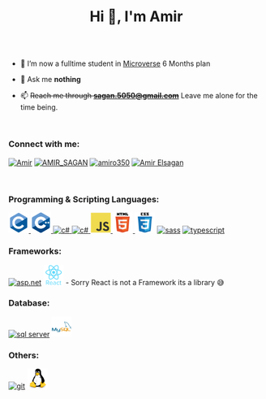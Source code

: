 <h1 align="center">Hi 👋, I'm Amir</h1>

<br/><br/>

- 🌱 I’m now a fulltime student in <a href="https://www.microverse.org/">Microverse</a> 6 Months plan

- 💬 Ask me **nothing**
<!-- 
- 📫 Reach me through **sagan.5050@gmail.com** -->

- 📫 ~~Reach me through **sagan.5050@gmail.com**~~ Leave me alone for the time being.


<br/>

<p align="left">
<h3 align="left">Connect with me:</h3>
<a href="https://www.linkedin.com/in/amir-elsagan-543098208/" target="blank"><img align="center" src="https://cdn.jsdelivr.net/npm/simple-icons@3.0.1/icons/linkedin.svg" alt=Amir Elsagan" height="30" width="40" /></a>
<a href="https://codeforces.com/profile/AMIR_SAGAN" target="blank"><img align="center" src="https://cdn.jsdelivr.net/npm/simple-icons@3.0.1/icons/codeforces.svg" alt="AMIR_SAGAN" height="30" width="40" /></a>
<a href="https://leetcode.com/amiro350/" target="blank"><img align="center" src="https://cdn.jsdelivr.net/npm/simple-icons@3.0.1/icons/leetcode.svg" alt="amiro350" height="30" width="40" /></a>
<a href="https://www.hackerrank.com/sagan_5050" target="blank"><img align="center" src="https://cdn.jsdelivr.net/npm/simple-icons@3.0.1/icons/hackerrank.svg" alt="Amir Elsagan" height="30" width="40" /></a>
</p>

<br/>

<h3 align="left">Programming & Scripting Languages:</h3>
<p align="left">
  <a href="https://www.cprogramming.com/" target="_blank"> <img src="https://raw.githubusercontent.com/devicons/devicon/master/icons/c/c-original.svg" alt="c" width="40" height="40"/> </a> 
  <a href="https://www.w3schools.com/cpp/" target="_blank"> <img src="https://raw.githubusercontent.com/devicons/devicon/master/icons/cplusplus/cplusplus-original.svg" alt="cplusplus" width="40" height="40"/> <a href="https://docs.microsoft.com/en-us/dotnet/csharp/" target="_blank"> <img src="https://seeklogo.com/images/C/c-sharp-c-logo-02F17714BA-seeklogo.com.png" alt="c#" width="40" height="40"/> 
  <a href="https://developer.mozilla.org/en-US/docs/Web/JavaScript" target="_blank">
  <a href="https://docs.microsoft.com/en-us/dotnet/csharp/" target="_blank"> <img src="https://seeklogo.com/images/C/c-sharp-c-logo-02F17714BA-seeklogo.com.png" alt="c#" width="40" height="40"/> 
  <a href="https://sass-lang.com/" target="_blank"><img src="https://raw.githubusercontent.com/devicons/devicon/master/icons/javascript/javascript-original.svg" alt="javascript" width="40" height="40"/> 
   <a href="https://www.w3.org/html/" target="_blank"> <img src="https://raw.githubusercontent.com/devicons/devicon/master/icons/html5/html5-original-wordmark.svg" alt="html5" width="40" height="40"/> </a> <a href="https://www.w3schools.com/css/" target="_blank"> <img src="https://raw.githubusercontent.com/devicons/devicon/master/icons/css3/css3-original-wordmark.svg" alt="css3" width="40" height="40"/></a>
  <a href="https://sass-lang.com/" target="_blank"> <img src="https://sass-lang.com/assets/img/logos/logo-b6e1ef6e.svg" alt="sass" width="40" height="40"/></a> 
  <a href="https://www.typescriptlang.org/" target="_blank"> <img src="https://cdn-icons-png.flaticon.com/512/5968/5968381.png" alt="typescript" width="40" height="40"/></a>
  

  
  
</p>
<h3 align="left">Frameworks:</h3>
<p align="left">
<a href="https://dotnet.microsoft.com/en-us/apps/aspnet" target="_blank"> <img src="https://upload.wikimedia.org/wikipedia/commons/7/7d/Microsoft_.NET_logo.svg" alt="asp.net" width="40" height="40"/></a>
<a href="https://reactjs.org/" target="_blank"> <img src="https://raw.githubusercontent.com/devicons/devicon/master/icons/react/react-original-wordmark.svg" alt="react" width="40" height="40"/></a> 
-  Sorry React is not a Framework its a library 😅

</p>
<h3 align="left">Database:</h3>
<p align="left">
  <a href="https://www.microsoft.com/en-us/sql-server/sql-server-2019" target="_blank"> <img src="https://www.softsolutionworks.com/images/SQLServer/sql-Server-express.png" alt="sql server" width="40" height="40"/></a> 
  <a href="https://www.mysql.com/" target="_blank"> <img src="https://raw.githubusercontent.com/devicons/devicon/master/icons/mysql/mysql-original-wordmark.svg" alt="mysql" width="40" height="40"/></a>
</p>
<h3 align="left">Others:</h3>
<p align="left">
  <a href="https://git-scm.com/" target="_blank"><img src="https://www.vectorlogo.zone/logos/git-scm/git-scm-icon.svg" alt="git" width="40" height="40"/></a>
  <a href="https://www.linux.org/" target="_blank"><img src="https://raw.githubusercontent.com/devicons/devicon/master/icons/linux/linux-original.svg" alt="linux" width="40" height="40"/></a> 
</p>
<br/>
